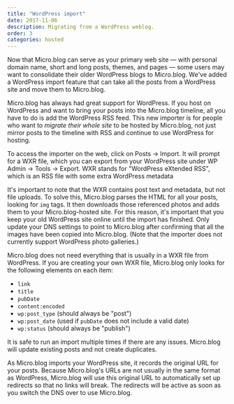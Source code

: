 ```yaml
---
title: "WordPress import"
date: 2017-11-06
description: Migrating from a WordPress weblog.
order: 3
categories: hosted
---
```

Now that Micro.blog can serve as your primary web site — with personal domain name, short and long posts, themes, and pages — some users may want to consolidate their older WordPress blogs to Micro.blog. We've added a WordPress import feature that can take all the posts from a WordPress site and move them to Micro.blog.

Micro.blog has always had great support for WordPress. If you host on WordPress and want to bring your posts into the Micro.blog timeline, all you have to do is add the WordPress RSS feed. This new importer is for people who want to _migrate their whole site_ to be hosted by Micro.blog, not just mirror posts to the timeline with RSS and continue to use WordPress for hosting.

To access the importer on the web, click on Posts → Import. It will prompt for a WXR file, which you can export from your WordPress site under WP Admin → Tools → Export. WXR stands for "WordPress eXtended RSS", which is an RSS file with some extra WordPress metadata

It's important to note that the WXR contains post text and metadata, but not file uploads. To solve this, Micro.blog parses the HTML for all your posts, looking for `img` tags. It then downloads those referenced photos and adds them to your Micro.blog-hosted site. For this reason, it's important that you keep your old WordPress site online until the import has finished. Only update your DNS settings to point to Micro.blog after confirming that all the images have been copied into Micro.blog. (Note that the importer does not currently support WordPress photo galleries.)

Micro.blog does not need everything that is usually in a WXR file from WordPress. If you are creating your own WXR file, Micro.blog only looks for the following elements on each item:

* `link`
* `title`
* `pubDate`
* `content:encoded`
* `wp:post_type` (should always be "post")
* `wp:post_date` (used if `pubDate` does not include a valid date)
* `wp:status` (should always be "publish")

It is safe to run an import multiple times if there are any issues. Micro.blog will update existing posts and not create duplicates.

As Micro.blog imports your WordPress site, it records the original URL for your posts. Because Micro.blog's URLs are not usually in the same format as WordPress, Micro.blog will use this original URL to automatically set up redirects so that no links will break. The redirects will be active as soon as you switch the DNS over to use Micro.blog.
